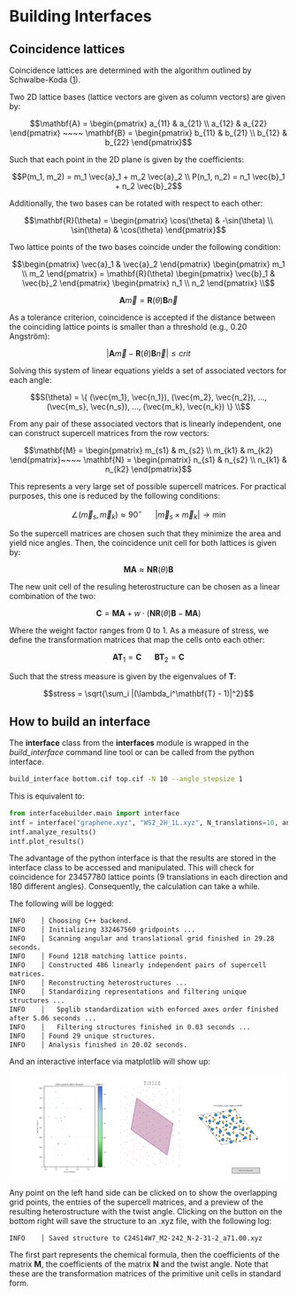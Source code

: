 # Building Interfaces

## Coincidence lattices

Coincidence lattices are determined with the algorithm outlined by Schwalbe-Koda ([1]).

[1]: https://doi.org/10.1021/acs.jpcc.6b01496 ". Phys. Chem. C 2016, 120, 20, 10895-10908"

Two 2D lattice bases (lattice vectors are given as column vectors) are given by:

```math
\mathbf{A} = \begin{pmatrix} a_{11} & a_{21} \\ a_{12} & a_{22} \end{pmatrix} ~~~~
\mathbf{B} = \begin{pmatrix} b_{11} & b_{21} \\ b_{12} & b_{22} \end{pmatrix}
```

Such that each point in the 2D plane is given by the coefficients:

```math
P(m_1, m_2) = m_1 \vec{a}_1 + m_2 \vec{a}_2 \\
P(n_1, n_2) = n_1 \vec{b}_1 + n_2 \vec{b}_2
```

Additionally, the two bases can be rotated with respect to each other:

```math
\mathbf{R}(\theta) = \begin{pmatrix} \cos(\theta) & -\sin(\theta) \\ \sin(\theta) & \cos(\theta) \end{pmatrix}
```

Two lattice points of the two bases coincide under the following condition:

```math
\begin{pmatrix} \vec{a}_1 & \vec{a}_2 \end{pmatrix} \begin{pmatrix} m_1 \\ m_2 \end{pmatrix}
= \mathbf{R}(\theta) \begin{pmatrix} \vec{b}_1 & \vec{b}_2 \end{pmatrix}
\begin{pmatrix} n_1 \\ n_2 \end{pmatrix} \\
```
```math
\mathbf{A} \vec{m} = \mathbf{R}(\theta) \mathbf{B} \vec{n}
```

As a tolerance criterion, coincidence is accepted if the distance between the coinciding lattice points is smaller than a threshold (e.g., 0.20 Angström):

```math
| \mathbf{A} \vec{m} - \mathbf{R}(\theta) \mathbf{B} \vec{n} | \leq crit
```

Solving this system of linear equations yields a set of associated vectors for each angle:

```math
S(\theta) = \{ (\vec{m_1}, \vec{n_1}), (\vec{m_2}, \vec{n_2}), ..., (\vec{m_s}, \vec{n_s}), ..., (\vec{m_k}, \vec{n_k}) \} \\
```

From any pair of these associated vectors that is linearly independent, one can construct supercell matrices from the row vectors:

```math
\mathbf{M} = \begin{pmatrix} m_{s1} & m_{s2} \\ m_{k1} & m_{k2} \end{pmatrix}~~~~
\mathbf{N} = \begin{pmatrix} n_{s1} & n_{s2} \\ n_{k1} & n_{k2} \end{pmatrix}
```

This represents a very large set of possible supercell matrices. For practical purposes, this one is reduced by the following conditions:

```math
\angle \left(\vec{m}_s, \vec{m}_k \right) \approx 90^\circ~~~~~~
|\vec{m}_s \times \vec{m}_k| \rightarrow \text{min}
```

So the supercell matrices are chosen such that they minimize the area and yield nice angles.
Then, the coincidence unit cell for both lattices is given by:

```math
\mathbf{MA} \approx \mathbf{N} \mathbf{R}(\theta) \mathbf{B}
```

The new unit cell of the resuling heterostructure can be chosen as a linear combination of the two:

```math
\mathbf{C} = \mathbf{MA} + w \cdot (  \mathbf{N} \mathbf{R}(\theta) \mathbf{B} - \mathbf{MA} )
```
Where the weight factor ranges from 0 to 1.
As a measure of stress, we define the transformation matrices that map the cells onto each other:

```math
\mathbf{A}\mathbf{T}_1 = \mathbf{C} ~~~~~~ \mathbf{B}\mathbf{T}_2 = \mathbf{C}
```

Such that the stress measure is given by the eigenvalues of **T**:

```math
stress = \sqrt{\sum_i |(\lambda_i^\mathbf{T} - 1)|^2}
```


## How to build an interface

The **interface** class from the **interfaces** module is wrapped in the *build_interface* command line tool or can be called from the python interface.

```bash
build_interface bottom.cif top.cif -N 10 --angle_stepsize 1
```

This is equivalent to:

```python
from interfacebuilder.main import interface
intf = interface("graphene.xyz", "WS2_2H_1L.xyz", N_translations=10, angle_stepsize=1.0)
intf.analyze_results()
intf.plot_results()
```

The advantage of the python interface is that the results are stored in the interface class to be accessed and manipulated. This will check for coincidence for 23457780 lattice points (9 translations in each direction and 180 different angles). Consequently, the calculation can take a while.

The following will be logged:

```
INFO    │ Choosing C++ backend.
INFO    │ Initializing 332467560 gridpoints ...
INFO    │ Scanning angular and translational grid finished in 29.28 seconds.
INFO    │ Found 1218 matching lattice points.
INFO    │ Constructed 486 linearly independent pairs of supercell matrices.
INFO    │ Reconstructing heterostructures ...
INFO    │ Standardizing representations and filtering unique structures ...
INFO    │   Spglib standardization with enforced axes order finished after 5.06 seconds ...
INFO    │   Filtering structures finished in 0.03 seconds ...
INFO    │ Found 29 unique structures.
INFO    │ Analysis finished in 20.02 seconds.
```

And an interactive interface via matplotlib will show up:

![](../pictures/build_interfaces.png)

Any point on the left hand side can be clicked on to show the overlapping grid points, the entries of the supercell matrices, and a preview of the resulting heterostructure with the twist angle. Clicking on the button on the bottom right will save the structure to an .xyz file, with the following log:

```
INFO    │ Saved structure to C24S14W7_M2-242_N-2-31-2_a71.00.xyz
```

The first part represents the chemical formula, then the coefficients of the matrix **M**, the coefficients of the matrix **N** and the twist angle. Note that these are the transformation matrices of the primitive unit cells in standard form.